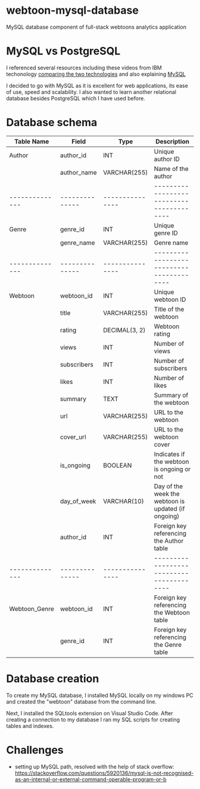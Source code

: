 # webtoon-mysql-database
MySQL database component of full-stack webtoons analytics application

# MySQL vs PostgreSQL
I referenced several resources including these videos from IBM techonology [comparing the two technologies](https://www.youtube.com/watch?v=btjBNKP49Rk) and also explaining [MySQL](https://www.youtube.com/watch?v=UO-yT7Ugnls)

I decided to go with MySQL as it is excellent for web applications, its ease of use, speed and scalability. I also wanted to learn another relational database besides PostgreSQL which I have used before.

# Database schema
| Table Name   | Field        | Type          | Description                            |
|--------------|--------------|---------------|----------------------------------------|
| Author       | author_id    | INT           | Unique author ID                       |
|              | author_name  | VARCHAR(255)  | Name of the author                     |
|--------------|--------------|---------------|----------------------------------------|
| Genre        | genre_id     | INT           | Unique genre ID                        |
|              | genre_name   | VARCHAR(255)  | Genre name                             |
|--------------|--------------|---------------|----------------------------------------|
| Webtoon      | webtoon_id   | INT           | Unique webtoon ID                      |
|              | title        | VARCHAR(255)  | Title of the webtoon                   |
|              | rating       | DECIMAL(3, 2) | Webtoon rating                         |
|              | views        | INT           | Number of views                        |
|              | subscribers  | INT           | Number of subscribers                  |
|              | likes        | INT           | Number of likes                        |
|              | summary      | TEXT          | Summary of the webtoon                 |
|              | url          | VARCHAR(255)  | URL to the webtoon                     |
|              | cover_url    | VARCHAR(255)  | URL to the webtoon cover               |
|              | is_ongoing   | BOOLEAN       | Indicates if the webtoon is ongoing or not |
|              | day_of_week  | VARCHAR(10)   | Day of the week the webtoon is updated (if ongoing) |
|              | author_id    | INT           | Foreign key referencing the Author table |
|--------------|--------------|---------------|----------------------------------------|
| Webtoon_Genre| webtoon_id   | INT           | Foreign key referencing the Webtoon table |
|              | genre_id     | INT           | Foreign key referencing the Genre table  |

# Database creation
To create my MySQL database, I installed MySQL locally on my windows PC and created the "webtoon" database from the command line. 

Next, I installed the SQLtools extension on Visual Studio Code. After creating a connection to my database I ran my SQL scripts for creating tables and indexes.

# Challenges
- setting up MySQL path, resolved with the help of stack overflow: https://stackoverflow.com/questions/5920136/mysql-is-not-recognised-as-an-internal-or-external-command-operable-program-or-b
